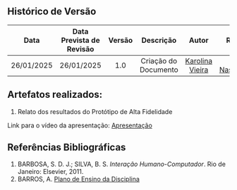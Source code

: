 ## Histórico de Versão
|    Data    | Data Prevista de Revisão | Versão |      Descrição       |                    Autor                    |                     Revisor                      |
| :--------: | :----------------------: | :----: | :------------------: | :-----------------------------------------: | :----------------------------------------------: |
| 26/01/2025 |        26/01/2025        |  1.0   | Criação do Documento | [Karolina Vieira](https://github.com/Karolina91) |         [Paola Nascimento](https://github.com/paolaalim)  |


## Artefatos realizados:  

<ol>
<li>Relato dos resultados do Protótipo de Alta Fidelidade</li>
</ol>

Link para o vídeo da apresentação:
[Apresentação](https://youtu.be/J3_QEppSrKQ)

## Referências Bibliográficas

1. BARBOSA, S. D. J.; SILVA, B. S. *Interação Humano-Computador*. Rio de Janeiro: Elsevier, 2011.  
2. BARROS, A. [Plano de Ensino da Disciplina](https://aprender3.unb.br/pluginfile.php/2972625/mod_resource/content/58/Plano_de_Ensino%20FIHC%20022024%20Turma%2001%20v2.pdf)

